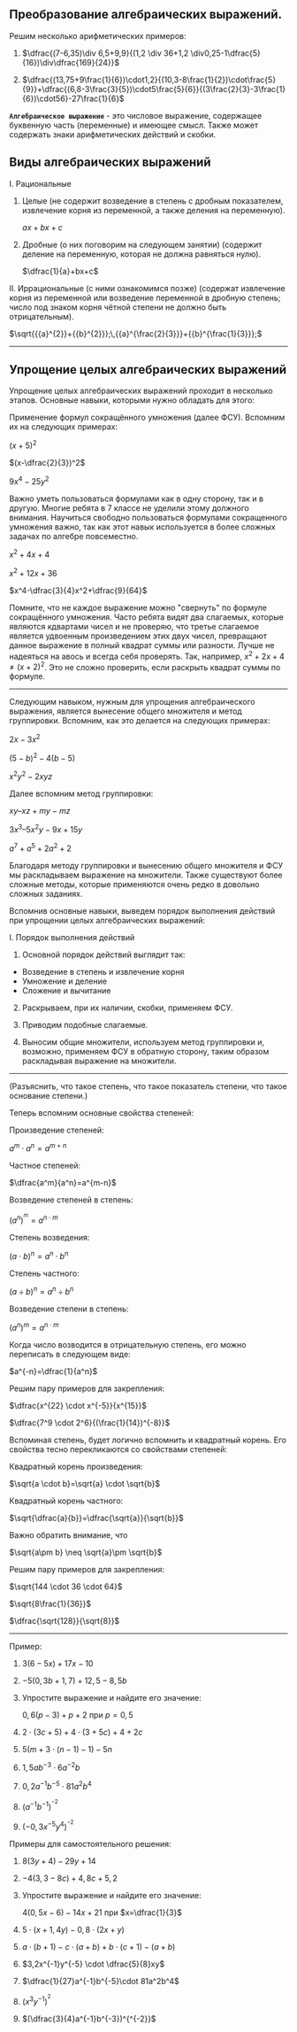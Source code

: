 ## Преобразование алгебраических выражений.

Решим несколько арифметических примеров:

1) $\dfrac{(7-6,35)\div 6,5+9,9}{(1,2 \div 36+1,2 \div0,25-1\dfrac{5}{16})\div\dfrac{169}{24}}$

2) $\dfrac{(13,75+9\frac{1}{6})\cdot1,2}{(10,3-8\frac{1}{2})\cdot\frac{5}{9}}+\dfrac{(6,8-3\frac{3}{5})\cdot5\frac{5}{6}}{(3\frac{2}{3}-3\frac{1}{6})\cdot56}-27\frac{1}{6}$
   

**`Алгебраическое выражение`** - это числовое выражение, содержащее буквенную часть (переменные) и имеющее смысл. Также может содержать знаки арифметических действий и скобки.

## Виды алгебраических выражений
I. Рациональные

1) Целые (не содержит возведение в степень с дробным показателем, извлечение корня из переменной, а также деления на переменную).
   
   $ax+bx+c$
2) Дробные (о них поговорим на следующем занятии) (содержит деление на переменную, которая не должна равняться нулю).
   
   $\dfrac{1}{a}+bx+c$ 

II. Иррациональные (с ними ознакомимся позже) (содержат извлечение корня из переменной или возведение переменной в дробную степень; число под знаком корня чётной степени не должно быть отрицательным).

$\sqrt{{{a}^{2}}+{{b}^{2}}};\,{{a}^{\frac{2}{3}}}+{{b}^{\frac{1}{3}}};$


***
## Упрощение целых алгебраических выражений

Упрощение целых алгебраических выражений проходит в несколько этапов. Основные навыки, которыми нужно обладать для этого:

Применение формул сокращённого умножения (далее ФСУ). Вспомним их на следующих примерах:

$(x+5)^2$

$(x-\dfrac{2}{3})^2$

$9x^4-25y^2$

Важно уметь пользоваться формулами как в одну сторону, так и в другую. Многие ребята в 7 классе не уделили этому должного внимания. Научиться свободно пользоваться формулами сокращенного умножения важно, так как этот навык используется в более сложных задачах по алгебре повсеместно. 

$x^2+4x+4$

$x^2+12x+36$

$x^4-\dfrac{3}{4}x^2+\dfrac{9}{64}$

Помните, что не каждое выражение можно "свернуть" по формуле сокращённого умножения. Часто ребята видят два слагаемых, которые являются кдвартами чисел и не проверяю, что третье слагаемое является удвоенным произведением этих двух чисел, превращают данное выражение в полный квадрат суммы или разности. Лучше не надеяться на авось и всегда себя проверять. Так, например, $x^2+2x+4 \neq (x+2)^2$. Это не сложно проверить, если раскрыть квадрат суммы по формуле.

***

Следующим навыком, нужным для упрощения алгебраического выражения, является вынесение общего множителя и метод группировки. Вспомним, как это делается на следующих примерах:

$2x-3x^2$

$(5-b)^2-4(b-5)$

$x^2y^2-2xyz$

Далее вспомним метод группировки:

$ху – хz + my - mz$

$3х^3 – 5х^2y - 9х + 15y$

$а^7 + а^5 + 2a^2 + 2$

Благодаря методу группировки и вынесению общего множителя и ФСУ мы раскладываем выражение на множители. Также существуют более сложные методы, которые применяются очень редко в довольно сложных заданиях.

Вспомнив основные навыки, выведем порядок выполнения действий при упрощении целых алгебраических выражений:

I. Порядок выполнения действий

1) Основной порядок действий выглядит так: 

- Возведение в степень и извлечение корня
- Умножение и деление
- Сложение и вычитание

2) Раскрываем, при их наличии, скобки, применяем ФСУ.

3) Приводим подобные слагаемые.

4) Выносим общие множители, используем метод группировки и, возможно, применяем ФСУ в обратную сторону, таким образом раскладывая выражение на множители.

***

(Разъяснить, что такое степень, что такое показатель степени, что такое основание степени.)

Теперь вспомним основные свойства степеней:

Произведение степеней:

$a^m\cdot a^n = a^{m+n}$

Частное степеней:

$\dfrac{a^m}{a^n}=a^{m-n}$

Возведение степеней в степень:

$(a^n)^{^m}=a^{n \cdot m}$

Степень возведения:

$(a \cdot b)^n=a^n \cdot b^n$

Степень частного:

$(a \div b)^n=a^n \div b^n$

Возведение степени в степень:

$(a^n)^m=a^{n \cdot m}$

Когда число возводится в отрицательную степень, его можно переписать в следующем виде:

$a^{-n}=\dfrac{1}{a^n}$

Решим пару примеров для закрепления:

$\dfrac{x^{22} \cdot x^{-5}}{x^{15}}$

$\dfrac{7^9 \cdot 2^6}{(\frac{1}{14})^{-8}}$

Вспоминая степень, будет логично вспомнить и квадратный корень. Его свойства тесно перекликаются со свойствами степеней:

Квадратный корень произведения:

$\sqrt{a \cdot b}=\sqrt{a} \cdot \sqrt{b}$

Квадратный корень частного:

$\sqrt{\dfrac{a}{b}}=\dfrac{\sqrt{a}}{\sqrt{b}}$

Важно обратить внимание, что

$\sqrt{a\pm b} \neq \sqrt{a}\pm \sqrt{b}$

Решим пару примеров для закрепления:

$\sqrt{144 \cdot 36 \cdot 64}$

$\sqrt{8\frac{1}{36}}$

$\dfrac{\sqrt{128}}{\sqrt{8}}$


***


Пример:

1) $3(6-5x)+17x-10$

2) $-5(0,3b+1,7)+12,5-8,5b$

3) Упростите выражение и найдите его значение:

   $0,6(p-3)+p+2$ при $p=0,5$

4) $2 \cdot (3c+5)+4 \cdot (3+5c)+4+2c$
   
5) $5(m+3 \cdot (n-1)-1)-5n$

6) $1,5ab^{-3}\cdot 6a^{-2}b$

7) $0,2a^{-1}b^{-5} \cdot 81a^2b^4$

8) $(a^{-1}b^{-1})^{^{-2}}$

9) $(-0,3x^{-5}y^4)^{^{-2}}$
   
Примеры для самостоятельного решения:

1) $8(3y+4)-29y+14$

2) $-4(3,3-8c)+4,8c+5,2$

3) Упростите выражение и найдите его значение:

   $4(0,5x-6)-14x+21$ при $x=\dfrac{1}{3}$

4) $5 \cdot (x+1,4y)-0,8 \cdot (2x+y)$

5) $a \cdot(b+1)-c \cdot (a+b) +b \cdot (c+1)-(a+b)$

6) $3,2x^{-1}y^{-5} \cdot \dfrac{5}{8}xy$

7) $\dfrac{1}{27}a^{-1}b^{-5}\cdot 81a^2b^4$

8) $(x^3y^{-1})^{^2}$

9) $(\dfrac{3}{4}a^{-1}b^{-3})^{^{-2}}$

